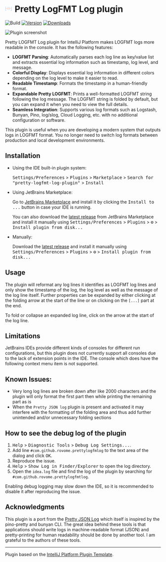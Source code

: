 # <img src="src/main/resources/META-INF/pluginIcon.svg" alt="" width="24" height="24"> Pretty LogFMT Log plugin

![Build](https://github.com/RovoMe/pretty-logfmt-log-plugin/workflows/Build/badge.svg)
[![Version](https://img.shields.io/jetbrains/plugin/v/MARKETPLACE_ID.svg)](https://plugins.jetbrains.com/plugin/MARKETPLACE_ID)
[![Downloads](https://img.shields.io/jetbrains/plugin/d/MARKETPLACE_ID.svg)](https://plugins.jetbrains.com/plugin/MARKETPLACE_ID)

![Plugin screenshot](media/screenshot_expanded.png)

<!-- Plugin description -->
Pretty LOGFMT Log plugin for IntelliJ Platform makes LOGFMT logs more readable in the console. It 
has the following features:

- **LOGFMT Parsing**: Automatically parses each log line as key/value list and extracts essential 
  log information such as timestamp, log level, and message.
- **Colorful Display**: Displays essential log information in different colors depending on the log 
  level to make it easier to read.
- **Readable Timestamp**: Formats the timestamp in a human-friendly format.
- **Expandable Pretty LOGFMT**: Prints a well-formatted LOGFMT string following the log message. The 
  LOGFMT string is folded by default, but you can expand it when you need to view the full details.
- **Seamless Integration**: Supports various log formats such as Logstash, Bunyan, Pino, log/slog, 
  Cloud Logging, etc. with no additional configuration or software.

This plugin is useful when you are developing a modern system that outputs logs in LOGFMT format. 
You no longer need to switch log formats between production and local development environments.
<!-- Plugin description end -->

## Installation

- Using the IDE built-in plugin system:
  
  <kbd>Settings/Preferences</kbd> > <kbd>Plugins</kbd> > <kbd>Marketplace</kbd> > <kbd>Search for "pretty-logfmt-log-plugin"</kbd> >
  <kbd>Install</kbd>
  
- Using JetBrains Marketplace:

  Go to [JetBrains Marketplace](https://plugins.jetbrains.com/plugin/MARKETPLACE_ID) and install it by clicking the <kbd>Install to ...</kbd> button in case your IDE is running.

  You can also download the [latest release](https://plugins.jetbrains.com/plugin/MARKETPLACE_ID/versions) from JetBrains Marketplace and install it manually using
  <kbd>Settings/Preferences</kbd> > <kbd>Plugins</kbd> > <kbd>⚙️</kbd> > <kbd>Install plugin from disk...</kbd>

- Manually:

  Download the [latest release](https://github.com/RovoMe/pretty-logfmt-log-plugin/releases/latest) and install it manually using
  <kbd>Settings/Preferences</kbd> > <kbd>Plugins</kbd> > <kbd>⚙️</kbd> > <kbd>Install plugin from disk...</kbd>

## Usage

The plugin will reformat any log lines it identifies as LOGFMT log lines and only show the timestamp
of the log, the log level as well as the message of the log line itself. Further properties can be
expanded by either clicking at the folding arrow at the start of the line or on clicking on the 
`[...]` part at the end.

To fold or collapse an expanded log line, click on the arrow at the start of the log line.

## Limitations

JetBrains IDEs provide different kinds of consoles for different run configurations, but this plugin
does not currently support all consoles due to the lack of extension points in the IDE. The console
which does have the following context menu item is not supported.

## Known Issues:

- Very long log lines are broken down after like 2000 characters and the plugin will only format the
  first part then while printing the remaining part as is
- When the `Pretty JSON log` plugin is present and activated it may interfere with the formatting of
  the folding area and thus add further unintended and/or unnecessary folding sections

## How to see the debug log of the plugin

1. <kbd>Help</kbd> > <kbd>Diagnostic Tools</kbd> > <kbd>Debug Log Settings...</kbd>.
2. Add line `#com.github.rovome.prettylogfmlog` to the text area of the dialog and click <kbd>OK</kbd>.
3. Reproduce the issue.
4. <kbd>Help</kbd> > <kbd>Show Log in Finder/Explorer</kbd> to open the log directory.
5. Open the `idea.log` file and find the log of the plugin by searching for `#com.github.rovome.prettylogfmtlog`.

Enabling debug logging may slow down the IDE, so it is recommended to disable it after reproducing 
the issue.

## Acknowledgments

This plugin is a port from the [Pretty JSON Log](https://github.com/orangain/pretty-json-log-plugin)
which itself is inspired by the pino-pretty and bunyan CLI. The great idea behind these tools is 
that applications should write logs in machine-readable format (JSON) and pretty-printing for human 
readability should be done by another tool. I am grateful to the authors of these tools.

---
Plugin based on the [IntelliJ Platform Plugin Template][template].

[template]: https://github.com/JetBrains/intellij-platform-plugin-template
[docs:plugin-description]: https://plugins.jetbrains.com/docs/intellij/plugin-user-experience.html#plugin-description-and-presentation
